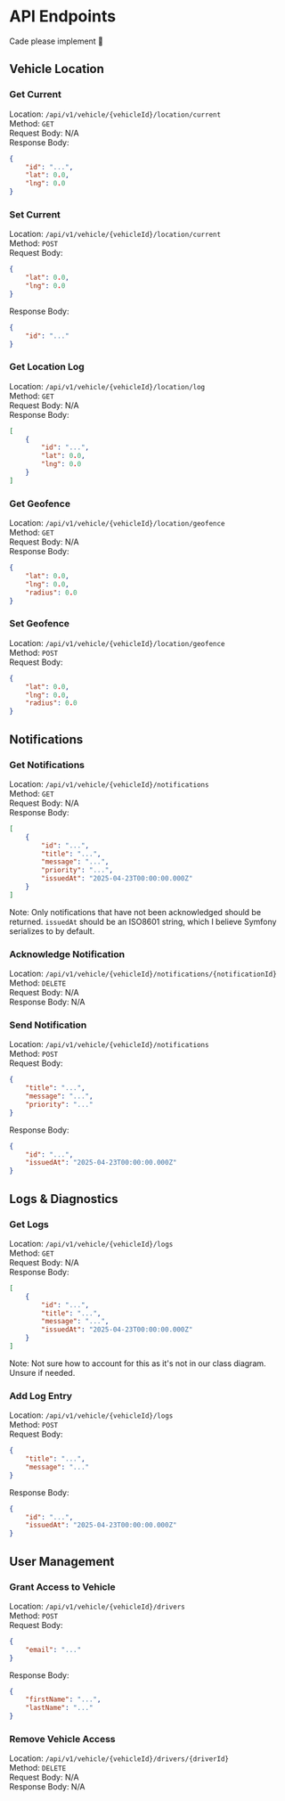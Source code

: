 # API Endpoints

Cade please implement 🙏

## Vehicle Location

### Get Current

Location: `/api/v1/vehicle/{vehicleId}/location/current`  
Method: `GET`  
Request Body: N/A  
Response Body:
```json
{
    "id": "...",
    "lat": 0.0,
    "lng": 0.0
}
```

### Set Current

Location: `/api/v1/vehicle/{vehicleId}/location/current`  
Method: `POST`  
Request Body: 
```json
{
    "lat": 0.0,
    "lng": 0.0
}
```
Response Body:
```json
{
    "id": "..."
}
```

### Get Location Log

Location: `/api/v1/vehicle/{vehicleId}/location/log`  
Method: `GET`  
Request Body: N/A  
Response Body:
```json
[
    {
        "id": "...",
        "lat": 0.0,
        "lng": 0.0
    }
]
```

### Get Geofence

Location: `/api/v1/vehicle/{vehicleId}/location/geofence`  
Method: `GET`  
Request Body: N/A  
Response Body:
```json
{
    "lat": 0.0,
    "lng": 0.0,
    "radius": 0.0
}
```

### Set Geofence

Location: `/api/v1/vehicle/{vehicleId}/location/geofence`  
Method: `POST`  
Request Body:  
```json
{
    "lat": 0.0,
    "lng": 0.0,
    "radius": 0.0
}
```

## Notifications

### Get Notifications

Location: `/api/v1/vehicle/{vehicleId}/notifications`  
Method: `GET`  
Request Body: N/A  
Response Body:  
```json
[
    {
        "id": "...",
        "title": "...",
        "message": "...",
        "priority": "...",
        "issuedAt": "2025-04-23T00:00:00.000Z"
    }
]
```
Note: Only notifications that have not been acknowledged should be returned.
`issuedAt` should be an ISO8601 string, which I believe Symfony serializes to by default.

### Acknowledge Notification

Location: `/api/v1/vehicle/{vehicleId}/notifications/{notificationId}`  
Method: `DELETE`  
Request Body: N/A  
Response Body: N/A

### Send Notification

Location: `/api/v1/vehicle/{vehicleId}/notifications`  
Method: `POST`  
Request Body: 
```json
{
    "title": "...",
    "message": "...",
    "priority": "..."
}
```
Response Body:
```json
{
    "id": "...",
    "issuedAt": "2025-04-23T00:00:00.000Z"
}
```

## Logs & Diagnostics

### Get Logs

Location: `/api/v1/vehicle/{vehicleId}/logs`  
Method: `GET`  
Request Body: N/A  
Response Body:
```json
[
    {
        "id": "...",
        "title": "...",
        "message": "...",
        "issuedAt": "2025-04-23T00:00:00.000Z"
    }
]
```
Note: Not sure how to account for this as it's not in our class diagram.
Unsure if needed.

### Add Log Entry

Location: `/api/v1/vehicle/{vehicleId}/logs`  
Method: `POST`  
Request Body:
```json
{
    "title": "...",
    "message": "..."
}
```
Response Body:
```json
{
    "id": "...",
    "issuedAt": "2025-04-23T00:00:00.000Z"
}
```

## User Management

### Grant Access to Vehicle

Location: `/api/v1/vehicle/{vehicleId}/drivers`  
Method: `POST`  
Request Body:
```json
{
    "email": "..."
}
```
Response Body:
```json
{
    "firstName": "...",
    "lastName": "..."
}
```

### Remove Vehicle Access

Location: `/api/v1/vehicle/{vehicleId}/drivers/{driverId}`  
Method: `DELETE`  
Request Body: N/A  
Response Body: N/A  